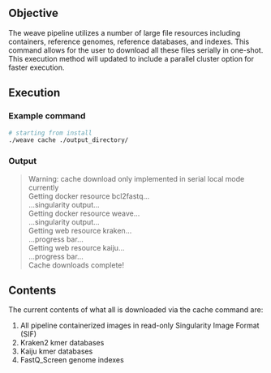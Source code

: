 
## Objective

The weave pipeline utilizes a number of large file resources including containers, reference genomes, reference databases, and indexes. This
command allows for the user to download all these files serially in one-shot. This execution method will updated to include a parallel cluster
option for faster execution.

## Execution

### Example command

```bash title="cache commmand"
# starting from install
./weave cache ./output_directory/
```

### Output

> Warning: cache download only implemented in serial local mode currently<br />
> Getting docker resource bcl2fastq...<br />
> ...singularity output...<br />
> Getting docker resource weave...<br />
> ...singularity output...<br />
> Getting web resource kraken...<br />
> ...progress bar...<br />
> Getting web resource kaiju...<br />
> ...progress bar...<br />
> Cache downloads complete!<br />

## Contents

The current contents of what all is downloaded via the cache command are:

1. All pipeline containerized images in read-only Singularity Image Format (SIF)
2. Kraken2 kmer databases
3. Kaiju kmer databases
4. FastQ_Screen genome indexes

